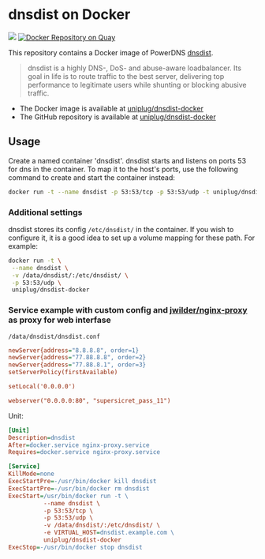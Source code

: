 # dnsdist on Docker
	
[![](https://badge.imagelayers.io/uniplug/dnsdist-docker:latest.svg)](https://imagelayers.io/?images=uniplug/dnsdist-docker:latest 'Get your own badge on imagelayers.io')
[![Docker Repository on Quay](https://quay.io/repository/uniplug/dnsdist/status "Docker Repository on Quay")](https://quay.io/repository/uniplug/dnsdist)


This repository contains a Docker image of PowerDNS [dnsdist](http://dnsdist.org/).

> dnsdist is a highly DNS-, DoS- and abuse-aware loadbalancer. Its goal in life is to route traffic to the best server, delivering top performance to legitimate users while shunting or blocking abusive traffic.

* The Docker image is available at [uniplug/dnsdist-docker](https://hub.docker.com/r/uniplug/dnsdist-docker/)
* The GitHub repository is available at [uniplug/dnsdist-docker](https://github.com/uniplug/dnsdist-docker)

## Usage

Create a named container 'dnsdist'.
dnsdist starts and listens on ports 53 for dns in the container.
To map it to the host's ports, use the following command to create and start the container instead:

```bash
docker run -t --name dnsdist -p 53:53/tcp -p 53:53/udp -t uniplug/dnsdist-docker
```

### Additional settings

dnsdist stores its config ```/etc/dnsdist/``` in the container.
If you wish to configure it, it is a good idea to set up a volume mapping for these path. For example:

```bash
docker run -t \
 --name dnsdist \
 -v /data/dnsdist/:/etc/dnsdist/ \
 -p 53:53/udp \
 uniplug/dnsdist-docker
```

### Service example with custom config and [jwilder/nginx-proxy](https://hub.docker.com/r/jwilder/nginx-proxy/) as proxy for web interfase

```/data/dnsdist/dnsdist.conf```

```ini
newServer{address="8.8.8.8", order=1}
newServer{address="77.88.8.8", order=2}
newServer{address="77.88.8.1", order=3}
setServerPolicy(firstAvailable)

setLocal('0.0.0.0')

webserver("0.0.0.0:80", "supersicret_pass_11")
```

Unit:

```ini
[Unit]
Description=dnsdist
After=docker.service nginx-proxy.service
Requires=docker.service nginx-proxy.service

[Service]
KillMode=none
ExecStartPre=-/usr/bin/docker kill dnsdist
ExecStartPre=-/usr/bin/docker rm dnsdist
ExecStart=/usr/bin/docker run -t \
          --name dnsdist \
          -p 53:53/tcp \
          -p 53:53/udp \
          -v /data/dnsdist/:/etc/dnsdist/ \
          -e VIRTUAL_HOST=dnsdist.example.com \
          uniplug/dnsdist-docker
ExecStop=-/usr/bin/docker stop dnsdist
```
